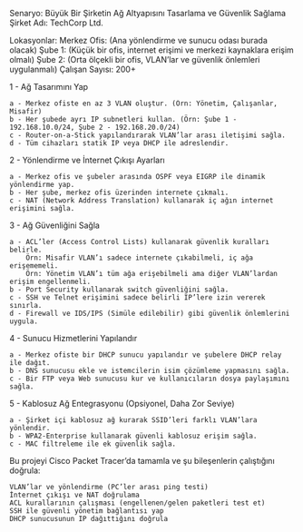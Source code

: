 Senaryo: Büyük Bir Şirketin Ağ Altyapısını Tasarlama ve Güvenlik Sağlama
Şirket Adı: TechCorp Ltd.

Lokasyonlar: 
Merkez Ofis: (Ana yönlendirme ve sunucu odası burada olacak)
Şube 1: (Küçük bir ofis, internet erişimi ve merkezi kaynaklara erişim olmalı)
Şube 2: (Orta ölçekli bir ofis, VLAN’lar ve güvenlik önlemleri uygulanmalı)
Çalışan Sayısı: 200+

1 - Ağ Tasarımını Yap

    a - Merkez ofiste en az 3 VLAN oluştur. (Örn: Yönetim, Çalışanlar, Misafir)
    b - Her şubede ayrı IP subnetleri kullan. (Örn: Şube 1 - 192.168.10.0/24, Şube 2 - 192.168.20.0/24)
    c - Router-on-a-Stick yapılandırarak VLAN’lar arası iletişimi sağla.
    d - Tüm cihazları statik IP veya DHCP ile adreslendir.

2 - Yönlendirme ve İnternet Çıkışı Ayarları

    a - Merkez ofis ve şubeler arasında OSPF veya EIGRP ile dinamik yönlendirme yap.
    b - Her şube, merkez ofis üzerinden internete çıkmalı.
    c - NAT (Network Address Translation) kullanarak iç ağın internet erişimini sağla.

3 - Ağ Güvenliğini Sağla

    a - ACL’ler (Access Control Lists) kullanarak güvenlik kuralları belirle. 
        Örn: Misafir VLAN’ı sadece internete çıkabilmeli, iç ağa erişememeli.
        Örn: Yönetim VLAN’ı tüm ağa erişebilmeli ama diğer VLAN’lardan erişim engellenmeli.
    b - Port Security kullanarak switch güvenliğini sağla.
    c - SSH ve Telnet erişimini sadece belirli IP’lere izin vererek sınırla.
    d - Firewall ve IDS/IPS (Simüle edilebilir) gibi güvenlik önlemlerini uygula.

4 - Sunucu Hizmetlerini Yapılandır

    a - Merkez ofiste bir DHCP sunucu yapılandır ve şubelere DHCP relay ile dağıt.
    b - DNS sunucusu ekle ve istemcilerin isim çözümleme yapmasını sağla.
    c - Bir FTP veya Web sunucusu kur ve kullanıcıların dosya paylaşımını sağla.


5 - Kablosuz Ağ Entegrasyonu (Opsiyonel, Daha Zor Seviye)

    a - Şirket içi kablosuz ağ kurarak SSID’leri farklı VLAN’lara yönlendir.
    b - WPA2-Enterprise kullanarak güvenli kablosuz erişim sağla.
    c - MAC filtreleme ile ek güvenlik sağla.


Bu projeyi Cisco Packet Tracer’da tamamla ve şu bileşenlerin çalıştığını doğrula:

    VLAN’lar ve yönlendirme (PC’ler arası ping testi)
    İnternet çıkışı ve NAT doğrulama
    ACL kurallarının çalışması (engellenen/gelen paketleri test et)
    SSH ile güvenli yönetim bağlantısı yap
    DHCP sunucusunun IP dağıttığını doğrula
